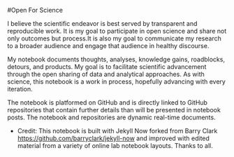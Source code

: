 #Open For Science

I believe the scientific endeavor is best served by transparent and reproducible work. It is my goal to participate in open science and share not only outcomes but process.It is also my goal to communicate my research to a broader audience and engage that audience in healthy discourse. 

My notebook documents thoughts, analyses, knowledge gains, roadblocks, detours, and products. My goal is to facilitate scientific advancement through the open sharing of data and analytical approaches. As with science, this notebook is a work in process, hopefully advancing with every iteration.

The notebook is platformed on GitHub and is directly linked to GitHub repositories that contain further details than will be presented in notebook posts. The notebook and repositories are dynamic real-time documents.


* Credit: This notebook is built with Jekyll Now forked from Barry Clark https://github.com/barryclark/jekyll-now and improved with edited material from a variety of online lab notebook layouts. Thanks to all.
